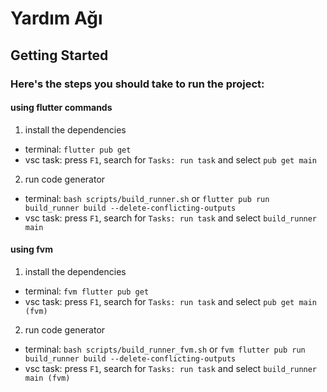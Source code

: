 # Yardım Ağı

## Getting Started

### Here's the steps you should take to run the project:

#### using flutter commands
1. install the dependencies 
  - terminal: `flutter pub get`
  - vsc task: press `F1`, search for `Tasks: run task` and select `pub get main`
2. run code generator
  - terminal: `bash scripts/build_runner.sh` or `flutter pub run build_runner build --delete-conflicting-outputs`
  - vsc task: press `F1`, search for `Tasks: run task` and select `build_runner main`

#### using fvm
1. install the dependencies 
  - terminal: `fvm flutter pub get`
  - vsc task: press `F1`, search for `Tasks: run task` and select `pub get main (fvm)`
2. run code generator
  - terminal: `bash scripts/build_runner_fvm.sh` or `fvm flutter pub run build_runner build --delete-conflicting-outputs`
  - vsc task: press `F1`, search for `Tasks: run task` and select `build_runner main (fvm)`